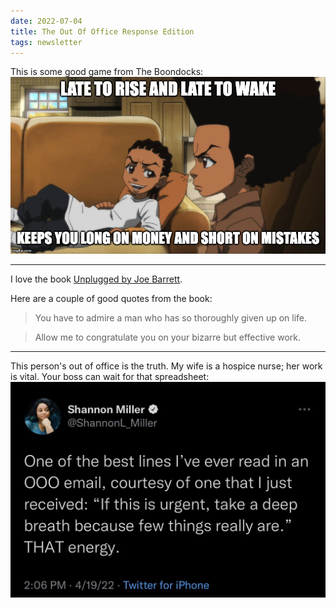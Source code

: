 ```yaml
---
date: 2022-07-04
title: The Out Of Office Response Edition
tags: newsletter
---
```


This is some good game from The Boondocks:![rileyfreeman.jpeg](https://raw.githubusercontent.com/muneer78/muneer78.github.io/master/images/rileyfreeman.jpeg)

---

I love the book [Unplugged by Joe Barrett](https://bookshop.org/books/unplugged-9781684334926/9781684334926). 

Here are a couple of good quotes from the book:

> You have to admire a man who has so thoroughly given up on life.

> Allow me to congratulate you on your bizarre but effective work.

---

This person's out of office is the truth. My wife is a hospice nurse; her work is vital. Your boss can wait for that spreadsheet:![ooo.jpeg](https://raw.githubusercontent.com/muneer78/muneer78.github.io/master/images/ooo.jpeg)
